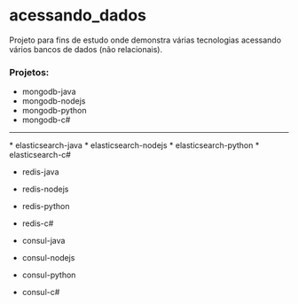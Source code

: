 # acessando_dados

Projeto para fins de estudo onde demonstra várias tecnologias acessando vários bancos de dados (não relacionais).

### Projetos:
* mongodb-java
* mongodb-nodejs
* mongodb-python
* mongodb-c#
<hr>
* elasticsearch-java
* elasticsearch-nodejs
* elasticsearch-python
* elasticsearch-c#

* redis-java
* redis-nodejs
* redis-python
* redis-c#

* consul-java
* consul-nodejs
* consul-python
* consul-c#




